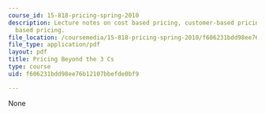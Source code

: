 ```yaml
---
course_id: 15-818-pricing-spring-2010
description: Lecture notes on cost based pricing, customer-based pricing, and competition
  based pricing.
file_location: /coursemedia/15-818-pricing-spring-2010/f606231bdd98ee76b12107bbefde0bf9_MIT15_818S10_lec01.pdf
file_type: application/pdf
layout: pdf
title: Pricing Beyond the 3 Cs
type: course
uid: f606231bdd98ee76b12107bbefde0bf9

---
```

None